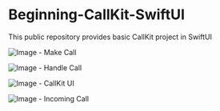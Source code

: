 # Beginning-CallKit-SwiftUI
This public repository provides basic CallKit project in SwiftUI

![Image - Make Call](https://raw.githubusercontent.com/jaesung-wwdc/Beginning-CallKit-SwiftUI/master/screenshots/makeCall.PNG)

![Image - Handle Call](https://raw.githubusercontent.com/jaesung-wwdc/Beginning-CallKit-SwiftUI/master/screenshots/handleCall.PNG)

![Image - CallKit UI](https://raw.githubusercontent.com/jaesung-wwdc/Beginning-CallKit-SwiftUI/master/screenshots/callkitUI.PNG)

![Image - Incoming Call](https://raw.githubusercontent.com/jaesung-wwdc/Beginning-CallKit-SwiftUI/master/screenshots/incomingCall.PNG)
